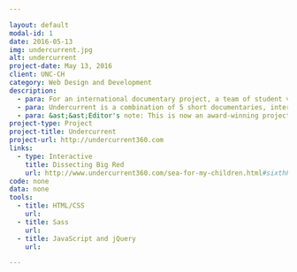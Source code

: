 ```yaml
---

layout: default
modal-id: 1
date: 2016-05-13
img: undercurrent.jpg
alt: undercurrent
project-date: May 13, 2016
client: UNC-CH
category: Web Design and Development
description:
  - para: For an international documentary project, a team of student videographers, reporters, developers and designers travelled to Bocas del Toro, Panama to tell the stories of the intersection of culture and environment.
  - para: Undercurrent is a combination of 5 short documentaries, interactive graphics, articles and 360 videos!
  - para: &ast;&ast;Editor's note: This is now an award-winning project for its excellence and innovation in digital visual storytelling from the Online News Association.&ast;&ast;
project-type: Project
project-title: Undercurrent
project-url: http://undercurrent360.com
links:
  - type: Interactive
    title: Dissecting Big Red
    url: http://www.undercurrent360.com/sea-for-my-children.html#sixthPage
code: none
data: none
tools:
  - title: HTML/CSS
    url:
  - title: Sass
    url:
  - title: JavaScript and jQuery
    url:

---
```

